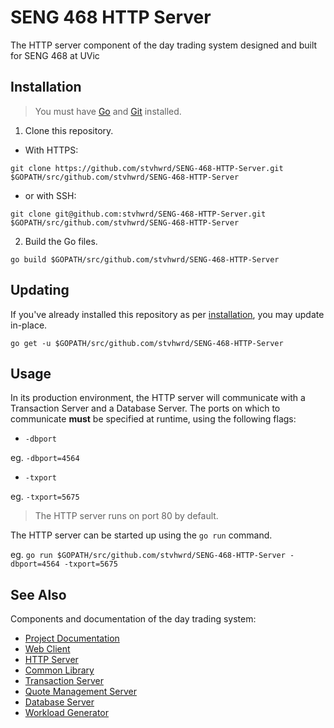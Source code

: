 # SENG 468 HTTP Server

The HTTP server component of the day trading system designed and built for SENG 468 at UVic

## Installation

> You must have [Go](https://golang.org/) and [Git](https://git-scm.com/) installed.

1. Clone this repository.

  * With HTTPS:

  `git clone https://github.com/stvhwrd/SENG-468-HTTP-Server.git $GOPATH/src/github.com/stvhwrd/SENG-468-HTTP-Server`

  * or with SSH:

  `git clone git@github.com:stvhwrd/SENG-468-HTTP-Server.git $GOPATH/src/github.com/stvhwrd/SENG-468-HTTP-Server`

2. Build the Go files.

  `go build $GOPATH/src/github.com/stvhwrd/SENG-468-HTTP-Server`

## Updating

If you've already installed this repository as per [installation](#installation), you may update in-place.

  `go get -u $GOPATH/src/github.com/stvhwrd/SENG-468-HTTP-Server`

## Usage

In its production environment, the HTTP server will communicate with a Transaction Server and a Database Server.
The ports on which to communicate **must** be specified at runtime, using the following flags:

* `-dbport`

eg. `-dbport=4564`

* `-txport`

eg. `-txport=5675`

> The HTTP server runs on port 80 by default.

The HTTP server can be started up using the `go run` command.

eg. `go run $GOPATH/src/github.com/stvhwrd/SENG-468-HTTP-Server -dbport=4564 -txport=5675`


## See Also

Components and documentation of the day trading system:

* [Project Documentation](https://github.com/stvhwrd/SENG-468-Documentation)
* [Web Client](https://github.com/dukeng/)
* [HTTP Server](https://github.com/stvhwrd/SENG-468-HTTP-Server)
* [Common Library](https://github.com/kurtd5105/SENG-468-Common-Lib)
* [Transaction Server](https://github.com/kurtd5105/SENG-468-Transaction-Server)
* [Quote Management Server](https://github.com/sterlinglaird/)
* [Database Server](https://github.com/sterlinglaird/SENG-468-Database-Server)
* [Workload Generator](https://github.com/dukeng/SENG-468-Workload-Generator)
